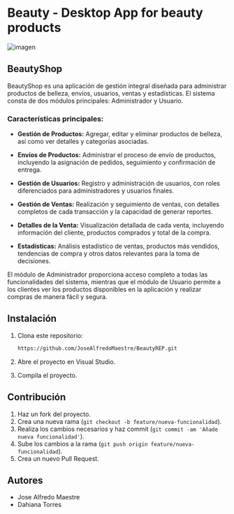 # Beauty - Desktop App for beauty products


![imagen](https://github.com/JoseAlfredoMaestre/BeautyREP/assets/153752411/f93b1906-d31d-4143-b928-e146ba8e8a28)

## BeautyShop

BeautyShop es una aplicación de gestión integral diseñada para administrar productos de belleza, envíos, usuarios, ventas y estadísticas. El sistema consta de dos módulos principales: Administrador y Usuario.

### Características principales:

- **Gestión de Productos:** Agregar, editar y eliminar productos de belleza, así como ver detalles y categorías asociadas.
  
- **Envíos de Productos:** Administrar el proceso de envío de productos, incluyendo la asignación de pedidos, seguimiento y confirmación de entrega.

- **Gestión de Usuarios:** Registro y administración de usuarios, con roles diferenciados para administradores y usuarios finales.

- **Gestión de Ventas:** Realización y seguimiento de ventas, con detalles completos de cada transacción y la capacidad de generar reportes.

- **Detalles de la Venta:** Visualización detallada de cada venta, incluyendo información del cliente, productos comprados y total de la compra.

- **Estadísticas:** Análisis estadístico de ventas, productos más vendidos, tendencias de compra y otros datos relevantes para la toma de decisiones.

El módulo de Administrador proporciona acceso completo a todas las funcionalidades del sistema, mientras que el módulo de Usuario permite a los clientes ver los productos disponibles en la aplicación y realizar compras de manera fácil y segura.

## Instalación

1. Clona este repositorio:

    ```bash
    https://github.com/JoseAlfredoMaestre/BeautyREP.git
    ```

2. Abre el proyecto en Visual Studio.

3. Compila el proyecto.

## Contribución

1. Haz un fork del proyecto.
2. Crea una nueva rama (`git checkout -b feature/nueva-funcionalidad`).
3. Realiza los cambios necesarios y haz commit (`git commit -am 'Añade nueva funcionalidad'`).
4. Sube los cambios a la rama (`git push origin feature/nueva-funcionalidad`).
5. Crea un nuevo Pull Request.

## Autores

- Jose Alfredo Maestre  
- Dahiana Torres 
